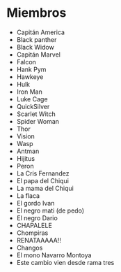 # Miembros

* Capitán America
* Black panther
* Black Widow
* Capitán Marvel
* Falcon
* Hank Pym
* Hawkeye
* Hulk
* Iron Man
* Luke Cage
* QuickSilver
* Scarlet Witch
* Spider Woman
* Thor
* Vision
* Wasp
* Antman
* Hijitus
* Peron
* La Cris Fernandez
* El papa del Chiqui
* La mama del Chiqui
* La flaca
* El gordo Ivan
* El negro mati (de pedo)
* El negro Dario
* CHAPALELE
* Chompiras
* RENATAAAAA!!
* Changos
* El mono Navarro Montoya
* Este cambio vien desde rama tres